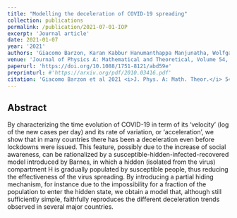 ```yaml
---
title: "Modelling the deceleration of COVID-19 spreading"
collection: publications
permalink: /publication/2021-07-01-IOP
excerpt: 'Journal article'
date: 2021-01-07
year: '2021'
authors: 'Giacomo Barzon, Karan Kabbur Hanumanthappa Manjunatha, Wolfgang Rugel, Enzo Orlandini and Marco Baiesi'
venue: 'Journal of Physics A: Mathematical and Theoretical, Volume 54, Number 4'
paperurl: 'https://doi.org/10.1088/1751-8121/abd59e'
preprinturl: #'https://arxiv.org/pdf/2010.03416.pdf'
citation: 'Giacomo Barzon et al 2021 <i>J. Phys. A: Math. Theor.</i> 54 044002.'
---
```


## Abstract
By characterizing the time evolution of COVID-19 in term of its ‘velocity’ (log of the new cases per day) and its rate of variation, or ‘acceleration’, we show that in many countries there has been a deceleration even before lockdowns were issued. This feature, possibly due to the increase of social awareness, can be rationalized by a susceptible-hidden-infected-recovered model introduced by Barnes, in which a hidden (isolated from the virus) compartment H is gradually populated by susceptible people, thus reducing the effectiveness of the virus spreading. By introducing a partial hiding mechanism, for instance due to the impossibility for a fraction of the population to enter the hidden state, we obtain a model that, although still sufficiently simple, faithfully reproduces the different deceleration trends observed in several major countries.